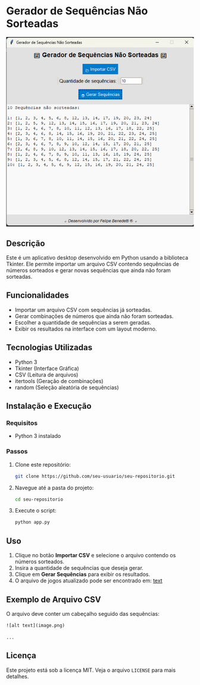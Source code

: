 # Gerador de Sequências Não Sorteadas

![alt text](image-1.png)

## Descrição
Este é um aplicativo desktop desenvolvido em Python usando a biblioteca Tkinter. Ele permite importar um arquivo CSV contendo sequências de números sorteados e gerar novas sequências que ainda não foram sorteadas.

## Funcionalidades
- Importar um arquivo CSV com sequências já sorteadas.
- Gerar combinações de números que ainda não foram sorteadas.
- Escolher a quantidade de sequências a serem geradas.
- Exibir os resultados na interface com um layout moderno.

## Tecnologias Utilizadas
- Python 3
- Tkinter (Interface Gráfica)
- CSV (Leitura de arquivos)
- itertools (Geração de combinações)
- random (Seleção aleatória de sequências)

## Instalação e Execução
### Requisitos
- Python 3 instalado

### Passos
1. Clone este repositório:
   ```bash
   git clone https://github.com/seu-usuario/seu-repositorio.git
   ```
2. Navegue até a pasta do projeto:
   ```bash
   cd seu-repositorio
   ```
3. Execute o script:
   ```bash
   python app.py
   ```

## Uso
1. Clique no botão **Importar CSV** e selecione o arquivo contendo os números sorteados.
2. Insira a quantidade de sequências que deseja gerar.
3. Clique em **Gerar Sequências** para exibir os resultados.
4. O arquivo de jogos atualizado pode ser encontrado em: [text](https://www.lotocerta.com.br/todos-os-resultados-lotofacil-em-planilha-excel/)

## Exemplo de Arquivo CSV
O arquivo deve conter um cabeçalho seguido das sequências:
```
![alt text](image.png)

...
```


## Licença
Este projeto está sob a licença MIT. Veja o arquivo `LICENSE` para mais detalhes.

